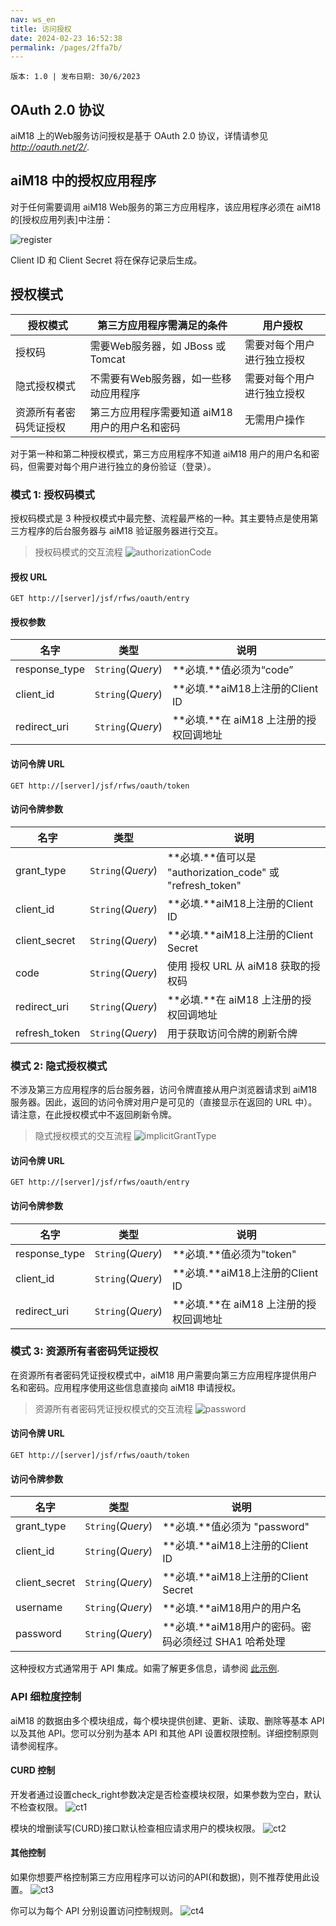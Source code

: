 ```yaml
---
nav: ws_en
title: 访问授权
date: 2024-02-23 16:52:38
permalink: /pages/2ffa7b/
---
```


`版本: 1.0 | 发布日期: 30/6/2023`


## OAuth 2.0 协议

aiM18 上的Web服务访问授权是基于 OAuth 2.0 协议，详情请参见 *http://oauth.net/2/*.



## aiM18 中的授权应用程序

对于任何需要调用 aiM18 Web服务的第三方应用程序，该应用程序必须在 aiM18 的[授权应用列表]中注册：

![register](/assets/oauthregister.jpg)

Client ID 和 Client Secret 将在保存记录后生成。



## 授权模式

| **授权模式**                   | 第三方应用程序需满足的条件 | 用户授权                       |
| ---------------------------------------- | ---------------------------------------- | ---------------------------------------- |
| 授权码                       | 需要Web服务器，如 JBoss 或 Tomcat | 需要对每个用户进行独立授权 |
| 隐式授权模式                      | 不需要有Web服务器，如一些移动应用程序 | 需要对每个用户进行独立授权 |
| 资源所有者密码凭证授权 | 第三方应用程序需要知道 aiM18 用户的用户名和密码 | 无需用户操作              |

对于第一种和第二种授权模式，第三方应用程序不知道 aiM18 用户的用户名和密码，但需要对每个用户进行独立的身份验证（登录）。



### 模式 1: 授权码模式

授权码模式是 3 种授权模式中最完整、流程最严格的一种。其主要特点是使用第三方程序的后台服务器与 aiM18 验证服务器进行交互。

> 授权码模式的交互流程
> ![authorizationCode](/assets/authorizationCode.png)



#### 授权 URL

`GET http://[server]/jsf/rfws/oauth/entry`



#### 授权参数

| 名字          | 类型              | 说明                             |
| ------------- | ----------------- | -------------------------------- |
| response_type | `String`(*Query*) | **必填.**值必须为“code”   |
| client_id     | `String`(*Query*) | **必填.**aiM18上注册的Client ID |
| redirect_uri  | `String`(*Query*) | **必填.**在 aiM18 上注册的授权回调地址|



#### 访问令牌 URL

`GET http://[server]/jsf/rfws/oauth/token`



#### 访问令牌参数

| 名字          | 类型              | 说明                              |
| ------------- | ----------------- | ---------------------------------------- |
| grant_type    | `String`(*Query*) | **必填.**值可以是 "authorization_code" 或 "refresh_token" |
| client_id     | `String`(*Query*) | **必填.**aiM18上注册的Client ID |
| client_secret | `String`(*Query*) | **必填.**aiM18上注册的Client Secret |
| code          | `String`(*Query*) | 使用 授权 URL 从 aiM18 获取的授权码 |
| redirect_uri  | `String`(*Query*) | **必填.**在 aiM18 上注册的授权回调地址 |
| refresh_token | `String`(*Query*) | 用于获取访问令牌的刷新令牌 |



### 模式 2: 隐式授权模式

不涉及第三方应用程序的后台服务器，访问令牌直接从用户浏览器请求到 aiM18 服务器。因此，返回的访问令牌对用户是可见的（直接显示在返回的 URL 中）。 请注意，在此授权模式中不返回刷新令牌。

> 隐式授权模式的交互流程
> ![implicitGrantType](/assets/aaa.png)



#### 访问令牌 URL

`GET http://[server]/jsf/rfws/oauth/entry`



#### 访问令牌参数

| 名字          | 类型              | 说明                              |
| ------------- | ----------------- | ---------------------------------------- |
| response_type | `String`(*Query*) | **必填.**值必须为"token" |
| client_id     | `String`(*Query*) | **必填.**aiM18上注册的Client ID |
| redirect_uri  | `String`(*Query*) | **必填.**在 aiM18 上注册的授权回调地址 |





### 模式 3: 资源所有者密码凭证授权

在资源所有者密码凭证授权模式中，aiM18 用户需要向第三方应用程序提供用户名和密码。应用程序使用这些信息直接向 aiM18 申请授权。

> 资源所有者密码凭证授权模式的交互流程
> ![password](/assets/password.png)



#### 访问令牌 URL

`GET http://[server]/jsf/rfws/oauth/token`



#### 访问令牌参数

| 名字          | 类型              | 说明                              |
| ------------- | ----------------- | ---------------------------------------- |
| grant_type    | `String`(*Query*) | **必填.**值必须为 "password" |
| client_id     | `String`(*Query*) | **必填.**aiM18上注册的Client ID |
| client_secret | `String`(*Query*) | **必填.**aiM18上注册的Client Secret |
| username      | `String`(*Query*) | **必填.**aiM18用户的用户名   |
| password      | `String`(*Query*) | **必填.**aiM18用户的密码。密码必须经过 SHA1 哈希处理 |

这种授权方式通常用于 API 集成。如需了解更多信息，请参阅 [此示例](/pages/jd4373/#获取访问令牌).


### API 细粒度控制

aiM18 的数据由多个模块组成，每个模块提供创建、更新、读取、删除等基本 API 以及其他 API。您可以分别为基本 API 和其他 API 设置权限控制。详细控制原则请参阅程序。

#### CURD 控制

开发者通过设置check_right参数决定是否检查模块权限，如果参数为空白，默认不检查权限。
![ct1](/assets/ct1.png)

模块的增删读写(CURD)接口默认检查相应请求用户的模块权限。
![ct2](/assets/ct2.png)


#### 其他控制

如果你想要严格控制第三方应用程序可以访问的API(和数据)，则不推荐使用此设置。
![ct3](/assets/ct3.png)

你可以为每个 API 分别设置访问控制规则。
![ct4](/assets/ct4.png)